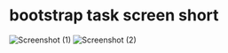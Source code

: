 # bootstrap task screen short
![Screenshot (1)](https://user-images.githubusercontent.com/94594276/182597626-301b3034-d5d5-462c-ad69-7fdbf339526a.png)
![Screenshot (2)](https://user-images.githubusercontent.com/94594276/182597723-76e6400d-6a17-4281-b417-2d924cd270ef.png)
